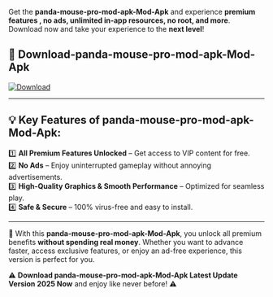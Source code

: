 

Get the **panda-mouse-pro-mod-apk-Mod-Apk** and experience **premium features , no ads, unlimited in-app resources, no root, and more**. Download now and take your experience to the **next level**!

## 📲 **Download-panda-mouse-pro-mod-apk-Mod-Apk**  

[![Download](https://i.imgur.com/s9jy2pZ.png)](https://andorid.site?title=panda-mouse-pro-mod-apk&ref=gt)

---

## 💡 **Key Features of panda-mouse-pro-mod-apk-Mod-Apk:**

1️⃣  **All Premium Features Unlocked** – Get access to VIP content for free.  
2️⃣  **No Ads** – Enjoy uninterrupted gameplay without annoying advertisements.  
3️⃣  **High-Quality Graphics & Smooth Performance** – Optimized for seamless play.  
4️⃣  **Safe & Secure** – 100% virus-free and easy to install.  

---

📌 With this **panda-mouse-pro-mod-apk-Mod-Apk**, you unlock all premium benefits **without spending real money**. Whether you want to advance faster, access exclusive features, or enjoy an ad-free experience, this version is perfect for you.  

⚠️ **Download panda-mouse-pro-mod-apk-Mod-Apk Latest Update Version 2025 Now** and enjoy like never before! ⚠️